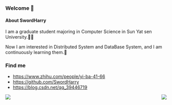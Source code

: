 ### Welcome  👋

#### About SwordHarry

I am a graduate student majoring in Computer Science in Sun Yat sen University.👨‍💻‍

Now I am interested in Distributed System and DataBase System, and I am continuously learning them.🐢

### Find me
- https://www.zhihu.com/people/yi-ba-41-66
- https://github.com/SwordHarry
- https://blog.csdn.net/qq_39446719

<div>
    <img src="https://github-readme-stats.vercel.app/api?username=SwordHarry&show_icons=true" style="float: left;"/>
    <img src="https://github-readme-stats.vercel.app/api/top-langs?username=SwordHarry&layout=compact&langs_count=6" style="float: right;"/>
</div>
